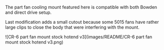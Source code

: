 The part fan cooling mount featured here is compatible with both Bowden and direct drive setup.

Last modification adds a small cutout because some 5015 fans have rather large clips to close the body that were interfering with the mount.

![CR-6 part fan mount stock hotend v3](images/README/CR-6 part fan mount stock hotend v3.png)
